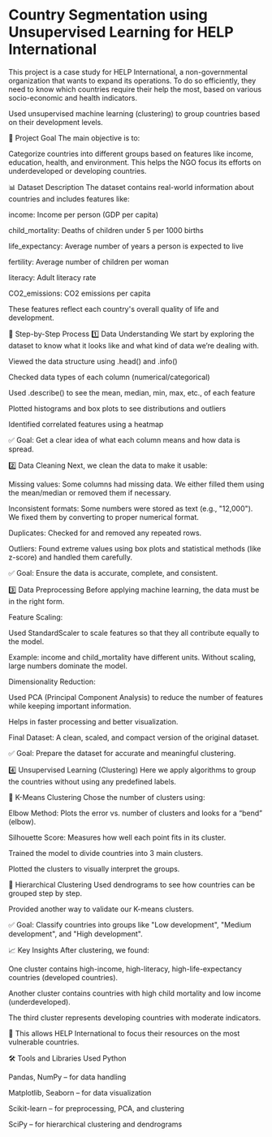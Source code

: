 # Country Segmentation using Unsupervised Learning for HELP International
This project is a case study for HELP International, a non-governmental organization that wants to expand its operations. To do so efficiently, they need to know which countries require their help the most, based on various socio-economic and health indicators.

Used unsupervised machine learning (clustering) to group countries based on their development levels.

🎯 Project Goal
The main objective is to:

Categorize countries into different groups based on features like income, education, health, and environment. This helps the NGO focus its efforts on underdeveloped or developing countries.

📊 Dataset Description
The dataset contains real-world information about countries and includes features like:

income: Income per person (GDP per capita)

child_mortality: Deaths of children under 5 per 1000 births

life_expectancy: Average number of years a person is expected to live

fertility: Average number of children per woman

literacy: Adult literacy rate

CO2_emissions: CO2 emissions per capita

These features reflect each country's overall quality of life and development.

🧭 Step-by-Step Process
1️⃣ Data Understanding
We start by exploring the dataset to know what it looks like and what kind of data we’re dealing with.

Viewed the data structure using .head() and .info()

Checked data types of each column (numerical/categorical)

Used .describe() to see the mean, median, min, max, etc., of each feature

Plotted histograms and box plots to see distributions and outliers

Identified correlated features using a heatmap

✅ Goal: Get a clear idea of what each column means and how data is spread.

2️⃣ Data Cleaning
Next, we clean the data to make it usable:

Missing values: Some columns had missing data. We either filled them using the mean/median or removed them if necessary.

Inconsistent formats: Some numbers were stored as text (e.g., "12,000"). We fixed them by converting to proper numerical format.

Duplicates: Checked for and removed any repeated rows.

Outliers: Found extreme values using box plots and statistical methods (like z-score) and handled them carefully.

✅ Goal: Ensure the data is accurate, complete, and consistent.

3️⃣ Data Preprocessing
Before applying machine learning, the data must be in the right form.

Feature Scaling:

Used StandardScaler to scale features so that they all contribute equally to the model.

Example: income and child_mortality have different units. Without scaling, large numbers dominate the model.

Dimensionality Reduction:

Used PCA (Principal Component Analysis) to reduce the number of features while keeping important information.

Helps in faster processing and better visualization.

Final Dataset: A clean, scaled, and compact version of the original dataset.

✅ Goal: Prepare the dataset for accurate and meaningful clustering.

4️⃣ Unsupervised Learning (Clustering)
Here we apply algorithms to group the countries without using any predefined labels.

🔹 K-Means Clustering
Chose the number of clusters using:

Elbow Method: Plots the error vs. number of clusters and looks for a “bend” (elbow).

Silhouette Score: Measures how well each point fits in its cluster.

Trained the model to divide countries into 3 main clusters.

Plotted the clusters to visually interpret the groups.

🔹 Hierarchical Clustering
Used dendrograms to see how countries can be grouped step by step.

Provided another way to validate our K-means clusters.

✅ Goal: Classify countries into groups like "Low development", "Medium development", and "High development".

📈 Key Insights
After clustering, we found:

One cluster contains high-income, high-literacy, high-life-expectancy countries (developed countries).

Another cluster contains countries with high child mortality and low income (underdeveloped).

The third cluster represents developing countries with moderate indicators.

📌 This allows HELP International to focus their resources on the most vulnerable countries.

🛠️ Tools and Libraries Used
Python

Pandas, NumPy – for data handling

Matplotlib, Seaborn – for data visualization

Scikit-learn – for preprocessing, PCA, and clustering

SciPy – for hierarchical clustering and dendrograms

